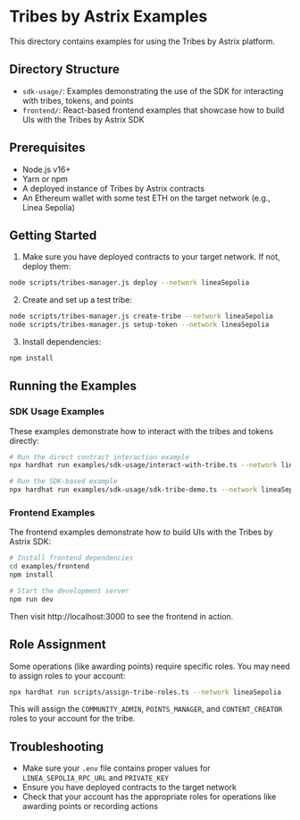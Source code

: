 # Tribes by Astrix Examples

This directory contains examples for using the Tribes by Astrix platform.

## Directory Structure

- `sdk-usage/`: Examples demonstrating the use of the SDK for interacting with tribes, tokens, and points
- `frontend/`: React-based frontend examples that showcase how to build UIs with the Tribes by Astrix SDK

## Prerequisites

- Node.js v16+
- Yarn or npm
- A deployed instance of Tribes by Astrix contracts
- An Ethereum wallet with some test ETH on the target network (e.g., Linea Sepolia)

## Getting Started

1. Make sure you have deployed contracts to your target network. If not, deploy them:

```bash
node scripts/tribes-manager.js deploy --network lineaSepolia
```

2. Create and set up a test tribe:

```bash
node scripts/tribes-manager.js create-tribe --network lineaSepolia
node scripts/tribes-manager.js setup-token --network lineaSepolia
```

3. Install dependencies:

```bash
npm install
```

## Running the Examples

### SDK Usage Examples

These examples demonstrate how to interact with the tribes and tokens directly:

```bash
# Run the direct contract interaction example
npx hardhat run examples/sdk-usage/interact-with-tribe.ts --network lineaSepolia

# Run the SDK-based example
npx hardhat run examples/sdk-usage/sdk-tribe-demo.ts --network lineaSepolia
```

### Frontend Examples

The frontend examples demonstrate how to build UIs with the Tribes by Astrix SDK:

```bash
# Install frontend dependencies
cd examples/frontend
npm install

# Start the development server
npm run dev
```

Then visit http://localhost:3000 to see the frontend in action.

## Role Assignment

Some operations (like awarding points) require specific roles. You may need to assign roles to your account:

```bash
npx hardhat run scripts/assign-tribe-roles.ts --network lineaSepolia
```

This will assign the `COMMUNITY_ADMIN`, `POINTS_MANAGER`, and `CONTENT_CREATOR` roles to your account for the tribe.

## Troubleshooting

- Make sure your `.env` file contains proper values for `LINEA_SEPOLIA_RPC_URL` and `PRIVATE_KEY`
- Ensure you have deployed contracts to the target network
- Check that your account has the appropriate roles for operations like awarding points or recording actions 